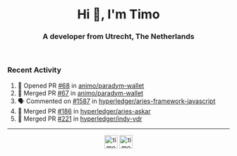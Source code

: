<h1 align="center">Hi 👋, I'm Timo</h1>
<h3 align="center">A developer from Utrecht, The Netherlands</h3>
<br/>
<!-- https://github.com/rahuldkjain/github-profile-readme-generator --!>

<!--  <p align="left"><img src="https://github-readme-stats.vercel.app/api?username=timoglastra&show_icons=true&count_private=true&" alt="timoglastra" /></p> --!>

<!--
Github language stats
<p align="left"><img src="https://github-readme-stats.vercel.app/api/top-langs/?username=timoglastra&layout=compact" alt="timoglastra" /><p>
-->

<!-- Codestats language stats -->
<!-- <p align="left"><img src="https://codestats-readme.vercel.app/api/top-langs/?username=timoglastra&layout=compact&language_count=12" alt="timoglastra" /><p>    --!>
  
<h3>Recent Activity</h3>

<!--START_SECTION:activity-->
1. 💪 Opened PR [#68](https://github.com/animo/paradym-wallet/pull/68) in [animo/paradym-wallet](https://github.com/animo/paradym-wallet)
2. 🎉 Merged PR [#67](https://github.com/animo/paradym-wallet/pull/67) in [animo/paradym-wallet](https://github.com/animo/paradym-wallet)
3. 🗣 Commented on [#1587](https://github.com/hyperledger/aries-framework-javascript/issues/1587#issuecomment-1735063425) in [hyperledger/aries-framework-javascript](https://github.com/hyperledger/aries-framework-javascript)
4. 🎉 Merged PR [#186](https://github.com/hyperledger/aries-askar/pull/186) in [hyperledger/aries-askar](https://github.com/hyperledger/aries-askar)
5. 🎉 Merged PR [#221](https://github.com/hyperledger/indy-vdr/pull/221) in [hyperledger/indy-vdr](https://github.com/hyperledger/indy-vdr)
<!--END_SECTION:activity-->

---

<p align="center">
<a href="https://twitter.com/timoglastra" target="blank"><img align="center" src="https://cdn.jsdelivr.net/npm/simple-icons@3.0.1/icons/twitter.svg" alt="timoglastra" height="30" width="30" /></a>
<a href="https://linkedin.com/in/timoglastra" target="blank"><img align="center" src="https://cdn.jsdelivr.net/npm/simple-icons@3.0.1/icons/linkedin.svg" alt="timoglastra" height="30" width="30" /></a>
</p>



